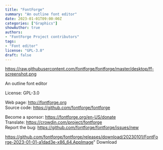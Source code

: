 ```yaml
---
title: "FontForge"
summary: "An outline font editor"
date: 2023-01-01T09:00:00Z
categories: ["Graphics"]
showAuthor: true
authors:
- "FontForge Project contributors"
tags: 
- "Font editor"
license: "GPL-3.0"
draft: false
---
```


https://raw.githubusercontent.com/fontforge/fontforge/master/desktop/ff-screenshot.png

An outline font editor

License: GPL-3.0

Web page: <http://fontforge.org>  
Source code: <https://github.com/fontforge/fontforge>

Become a sponsor: <https://fontforge.org/en-US/donate>  
Translate: <https://crowdin.com/project/fontforge>  
Report the bug: <https://github.com/fontforge/fontforge/issues/new>  

https://github.com/fontforge/fontforge/releases/download/20230101/FontForge-2023-01-01-a1dad3e-x86_64.AppImage" 
Download
